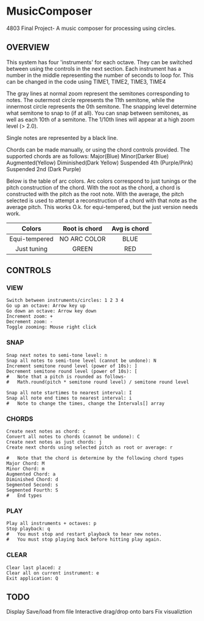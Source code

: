 # MusicComposer
4803 Final Project- A music composer for processing using circles.


## OVERVIEW


This system has four 'instruments' for each octave.  They can be switched between
using the controls in the next section.  Each instrument has a number in the middle
representing the number of seconds to loop for.  This can be changed in the code
using TIME1, TIME2, TIME3, TIME4 

The gray lines at normal zoom represent
the semitones corresponding to notes.  The outermost circle represents the 11th
semitone, while the innermost circle represents the 0th semitone.  The snapping
level determine what semitone to snap to (if at all).  You can snap between
semitones, as well as each 10th of a semitone.  The 1/10th lines will appear at
a high zoom level (> 2.0).

Single notes are represented by a black line.

Chords can be made manually, or using the chord controls provided.  The supported
chords are as follows:
	Major(Blue)
	Minor(Darker Blue)
	Augmented(Yellow)
	Diminished(Dark Yellow)
	Suspended 4th (Purple/Pink)
	Suspended 2nd (Dark Purple)
	
Below is the table of arc colors.  Arc colors correspond to just tunings or the
pitch construction of the chord.  With the root as the chord, a chord is 
constructed with the pitch as the root note.  With the average, the pitch selected
is used to attempt a reconstruction of a chord with that note as the average pitch.
This works O.k. for equi-tempered, but the just version needs work.

| Colors         | Root is chord | Avg is chord |
|:--------------:|:-------------:|:------------:|	
| Equi-tempered  | NO ARC COLOR  | BLUE         |
| Just tuning    | GREEN         | RED          |



## CONTROLS


### VIEW
	Switch between instruments/circles: 1 2 3 4
	Go up an octave: Arrow key up
	Go down an octave: Arrow key down
	Increment zoom: +
	Decrement zoom: -
	Toggle zooming: Mouse right click

### SNAP
	Snap next notes to semi-tone level: n
	Snap all notes to semi-tone level (cannot be undone): N
	Increment semitone round level (power of 10s): ]
	Decrement semitone round level (power of 10s): [
	#   Note that a pitch is rounded as follows-
	#   Math.round(pitch * semitone round level) / semitone round level

	Snap all note startimes to nearest interval: I
	Snap all note end times to nearest interval: i
	#   Note to change the times, change the Intervals[] array

### CHORDS
	Create next notes as chord: c
	Convert all notes to chords (cannot be undone): C
	Create next notes as just chords: j
	Create next chords using selected pitch as root or average: r

	#   Note that the chord is determine by the following chord types
	Major Chord: M
	Minor Chord: m
	Augmented Chord: a
	Diminished Chord: d
	Segmented Second: s
	Segmented Fourth: S
	#   End types

### PLAY
	Play all instruments + octaves: p
	Stop playback: q
	#   You must stop and restart playback to hear new notes.
	#   You must stop playing back before hitting play again.

### CLEAR
	Clear last placed: z
	Clear all on current instrument: e
	Exit application: Q


## TODO


Display
Save/load from file
Interactive drag/drop onto bars
Fix visualiztion
